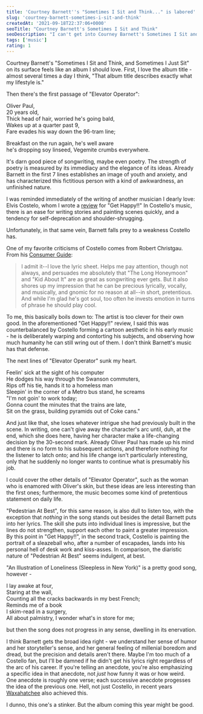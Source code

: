 ```yaml
---
title: 'Courtney Barnett''s "Sometimes I Sit and Think..." is labored'
slug: 'courtney-barnett-sometimes-i-sit-and-think'
createdAt: '2021-09-18T22:37:06+0000'
seoTitle: "Courtney Barnett's Sometimes I Sit and Think"
seoDescription: "I can't get into Courney Barnett's Sometimes I Sit and Think, and Sometimes I Just Sit."
tags: ['music']
rating: 1
---
```


Courtney Barnett's "Sometimes I Sit and Think, and Sometimes I Just Sit" on its surface feels like an album I should love. First, I love the album title - almost several times a day I think, "That album title describes exactly what my lifestyle is."

Then there's the first passage of "Elevator Operator":

Oliver Paul,<br/>
20 years old,<br/>
Thick head of hair, worried he's going bald,<br/>
Wakes up at a quarter past 9,<br/>
Fare evades his way down the 96-tram line;<br/>

Breakfast on the run again, he's well aware<br/>
he's dropping soy linseed, Vegemite crumbs everywhere.

It's darn good piece of songwriting, maybe even poetry. The strength of poetry is measured by its immediacy and the elegance of its ideas. Already Barnett in the first 7 lines establishes an image of youth and anxiety, and has characterized this fictitious person with a kind of awkwardness, an unfinished nature.

I was reminded immediately of the writing of another musician I dearly love: Elvis Costelo, whom I wrote a <a href="https://popularthoughts.blog/elvis-costello-get-happy" target="_blank" rel="noopener noreferrer">review</a> for "Get Happy!!" In Costello's music, there is an ease for writing stories and painting scenes quickly, and a tendency for self-deprecation and shoulder-shrugging.

Unfortunately, in that same vein, Barnett falls prey to a weakness Costello has.

One of my favorite criticisms of Costello comes from Robert Christgau. From his <a href="https://www.robertchristgau.com/get_artist.php?id=1851&name=Elvis+Costello+and+the+Attractions" target="_blank" rel="noopener noreferrer">Consumer Guide</a>:

> I admit it--I love the lyric sheet. Helps me pay attention, though not always, and persuades me absolutely that "The Long Honeymoon" and "Kid About It" are as great as songwriting ever gets. But it also shores up my impression that he can be precious lyrically, vocally, and musically, and gnomic for no reason at all--in short, pretentious. And while I'm glad he's got soul, too often he invests emotion in turns of phrase he should play cool.

To me, this basically boils down to: The artist is too clever for their own good. In the aforementioned "Get Happy!!" review, I said this was counterbalanced by Costello forming a cartoon aesthetic in his early music - he is deliberately warping and contorting his subjects, and observing how much humanity he can still wring out of them. I don't think Barnett's music has that defense.

The next lines of "Elevator Operator" sunk my heart.

Feelin' sick at the sight of his computer<br/>
He dodges his way through the Swanson commuters,<br/>
Rips off his tie, hands it to a homeless man<br/>
Sleepin' in the corner of a Metro bus stand, he screams<br/>
"I'm not goin' to work today;<br/>
Gonna count the minutes that the trains are late,<br/>
Sit on the grass, building pyramids out of Coke cans."

And just like that, she loses whatever intrigue she had previously built in the scene. In writing, one can't give away the character's arc until, duh, at the end, which she does here, having her character make a life-changing decision by the 30-second mark. Already Oliver Paul has made up his mind and there is no form to his subsequent actions, and therefore nothing for the listener to latch onto; and his life change isn't particularly interesting, only that he suddenly no longer wants to continue what is presumably his job.

I could cover the other details of "Elevator Operator", such as the woman who is enamored with Oliver's skin, but these ideas are less interesting than the first ones; furthermore, the music becomes some kind of pretentious statement on daily life.

"Pedestrian At Best", for this same reason, is also dull to listen too, with the exception that _nothing_ in the song stands out besides the detail Barnett puts into her lyrics. The skill she puts into individual lines is impressive, but the lines do not strengthen, support each other to paint a greater impression. By this point in "Get Happy!!", in the second track, Costello is painting the portrait of a sleazeball who, after a number of escapades, lands into his personal hell of desk work and kiss-asses. In comparison, the diaristic nature of "Pedestrian At Best" seems indulgent, at best.

"An Illustration of Loneliness (Sleepless in New York)" is a pretty good song, however -

I lay awake at four,<br/>
Staring at the wall,<br/>
Counting all the cracks backwards in my best French;<br/>
Reminds me of a book<br/>
I skim-read in a surgery,<br/>
All about palmistry, I wonder what's in store for me;

but then the song does not progress in any sense, dwelling in its enervation.

I think Barnett gets the broad idea right - we understand her sense of humor and her storyteller's sense, and her general feeling of millenial boredom and dread, but the precision and details aren't there. Maybe I'm too much of a Costello fan, but I'll be damned if he didn't get his lyrics right regardless of the arc of his career. If you're telling an anecdote, you're also emphasizing a specific idea in that anecdote, not _just_ how funny it was or how weird. One anecdote is roughly one verse; each successive anecdote progesses the idea of the previous one. Hell, not just Costello, in recent years <a href="https://popularthoughts.blog/waxahatchee-out-in-the-storm" target="_blank" rel="noopener noreferrer">Waxahatchee</a> also achieved this.

I dunno, this one's a stinker. But the album coming this year might be good.

